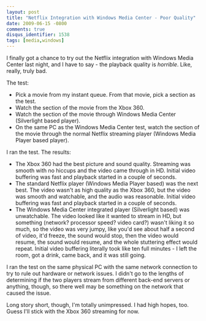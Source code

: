 ```yaml
---
layout: post
title: "Netflix Integration with Windows Media Center - Poor Quality"
date: 2009-06-15 -0800
comments: true
disqus_identifier: 1538
tags: [media,windows]
---
```

I finally got a chance to try out the Netflix integration with Windows
Media Center last night, and I have to say - the playback quality is
*horrible*. Like, really, truly bad.

The test:

- Pick a movie from my instant queue. From that movie, pick a section
    as the test.
- Watch the section of the movie from the Xbox 360.
- Watch the section of the movie through Windows Media Center
    (Silverlight based player).
- On the same PC as the Windows Media Center test, watch the section
    of the movie through the normal Netflix streaming player (Windows
    Media Player based player).

I ran the test. The results:

- The Xbox 360 had the best picture and sound quality. Streaming was
    smooth with no hiccups and the video came through in HD. Initial
    video buffering was fast and playback started in a couple of
    seconds.
- The standard Netflix player (Windows Media Player based) was the
    next best. The video wasn't as high quality as the Xbox 360, but the
    video was smooth and watchable, and the audio was reasonable.
    Initial video buffering was fast and playback started in a couple of
    seconds.
- The Windows Media Center integrated player (Silverlight based) was
    unwatchable. The video looked like it wanted to stream in HD, but
    something (network? processor speed? video card?) wasn't liking it
    so much, so the video was very jumpy, like you'd see about half a
    second of video, it'd freeze, the sound would stop, then the video
    would resume, the sound would resume, and the whole stuttering
    effect would repeat. Initial video buffering literally took like ten
    full minutes - I left the room, got a drink, came back, and it was
    still going.

I ran the test on the same physical PC with the same network connection
to try to rule out hardware or network issues. I didn't go to the
lengths of determining if the two players stream from different back-end
servers or anything, though, so there well may be something on the
network that caused the issue.

Long story short, though, I'm totally unimpressed. I had high hopes,
too. Guess I'll stick with the Xbox 360 streaming for now.
